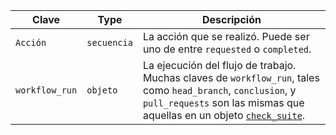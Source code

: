 | Clave          | Type        | Descripción                                                                                                                                                                                           |
| -------------- | ----------- | ----------------------------------------------------------------------------------------------------------------------------------------------------------------------------------------------------- |
| `Acción`       | `secuencia` | La acción que se realizó. Puede ser uno de entre `requested` o `completed`.                                                                                                                           |
| `workflow_run` | `objeto`    | La ejecución del flujo de trabajo. Muchas claves de `workflow_run`, tales como `head_branch`, `conclusion`, y `pull_requests` son las mismas que aquellas en un objeto [`check_suite`](#check_suite). |
